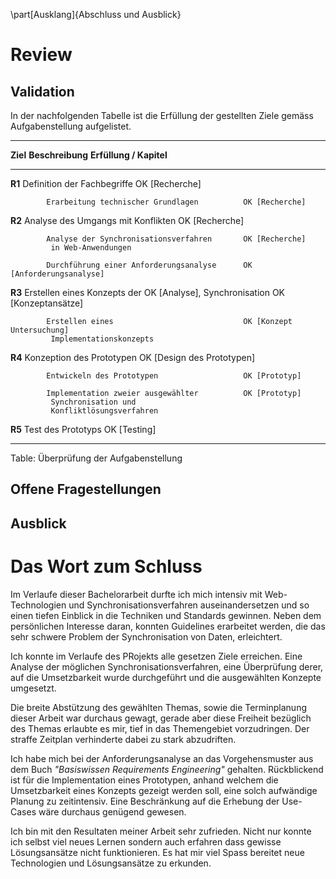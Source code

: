 
\part[Ausklang]{Abschluss und Ausblick}



# Review

<!-- Sinngemäss gilt das unter Punkt 2.4 Gesagte. Jedoch findet hier die (oft schwierige)
Auseinandersetzung mit der eigenen Arbeit statt. Typische Fragen sind:
- Wurde das Ziel der Arbeit gem. Einleitung und Aufgabenstellung erreicht?
- Welche Lücken, Ungenauigkeiten und offene Fragen weist die Arbeit noch auf?
(Was wäre noch zu tun, wenn man Arbeit selbst weiterführen würde?)
- Hätte man das Ergebnis nach dem aktuellen Wissensstand, d.h. nach Abschluss der Arbeit, noch auf eine andere Art und Weise, beispielsweise effizienter oder mit anderen Methoden, erreichen können?

-->


## Validation

In der nachfolgenden Tabelle ist die Erfüllung der gestellten Ziele gemäss Aufgabenstellung aufgelistet.


-------------------------------------------------------------------------------
__Ziel__    __Beschreibung__                            __Erfüllung / Kapitel__
----------- ------------------------------------------- -----------------------
__R1__      Definition der Fachbegriffe                 OK [Recherche]
            
            Erarbeitung technischer Grundlagen          OK [Recherche]

__R2__      Analyse des Umgangs mit Konflikten          OK [Recherche]
            
            Analyse der Synchronisationsverfahren       OK [Recherche]
             in Web-Anwendungen
            
            Durchführung einer Anforderungsanalyse      OK [Anforderungsanalyse]

__R3__      Erstellen eines Konzepts der                OK [Analyse],
             Synchronisation                            OK [Konzeptansätze]
            
            Erstellen eines                             OK [Konzept Untersuchung]
             Implementationskonzepts

__R4__      Konzeption des Prototypen                   OK [Design des Prototypen]
            
            Entwickeln des Prototypen                   OK [Prototyp]
            
            Implementation zweier ausgewählter          OK [Prototyp]
             Synchronisation und 
             Konfliktlösungsverfahren    

__R5__      Test des Prototyps                          OK [Testing]

-------------------------------------------------------------------------------
Table: Überprüfung der Aufgabenstellung


## Offene Fragestellungen



## Ausblick


# Das Wort zum Schluss
<!-- Die Synthese aus Gesamtergebnis und den bisherigen Schlussfolgerungen rundet einen technischen Bericht ab. Dazu gehören auch offen gebliebene oder sich neu ergebende Fragen. Alle Ergebnisse in der Schlussfolgerung stützen sich auf die Ergebnisse des Hauptteils. Die Schlussfolgerungen sollten auch ohne Lektüre des Hauptteils verständlich sein.

-->

Im Verlaufe dieser Bachelorarbeit durfte ich mich intensiv mit Web-Technologien und Synchronisationsverfahren auseinandersetzen und so einen tiefen Einblick in die Techniken und Standards gewinnen. Neben dem persönlichen Interesse daran, konnten Guidelines erarbeitet werden, die das sehr schwere Problem der Synchronisation von Daten, erleichtert.

Ich konnte im Verlaufe des PRojekts alle gesetzen Ziele erreichen. Eine Analyse der möglichen Synchronisationsverfahren, eine Überprüfung derer, auf die Umsetzbarkeit wurde durchgeführt und die ausgewählten Konzepte umgesetzt.

Die breite Abstützung des gewählten Themas, sowie die Terminplanung dieser Arbeit war durchaus gewagt, gerade aber diese Freiheit bezüglich des Themas erlaubte es mir, tief in das Themengebiet vorzudringen. Der straffe Zeitplan verhinderte dabei zu stark abzudriften.

Ich habe mich bei der Anforderungsanalyse an das Vorgehensmuster aus dem Buch _"Basiswissen Requirements Engineering"_ gehalten. Rückblickend ist für die Implementation eines Prototypen, anhand welchem die Umsetzbarkeit eines Konzepts gezeigt werden soll, eine solch aufwändige Planung zu zeitintensiv. Eine Beschränkung auf die Erhebung der Use-Cases wäre durchaus genügend gewesen.

Ich bin mit den Resultaten meiner Arbeit sehr zufrieden. Nicht nur konnte ich selbst viel neues Lernen sondern auch erfahren dass gewisse Lösungsansätze nicht funktionieren. Es hat mir viel Spass bereitet neue Technologien und Lösungsansätze zu erkunden.






